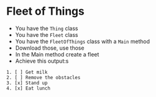 # Fleet of Things
- You have the `Thing` class
- You have the `Fleet` class
- You have the `FleetOfThings` class with a `Main` method
- Download those, use those
- In the Main method create a fleet
- Achieve this output:s
```
1. [ ] Get milk
2. [ ] Remove the obstacles
3. [x] Stand up
4. [x] Eat lunch
```